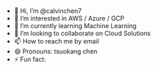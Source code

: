 - 👋 Hi, I’m @calvinchen7
- 👀 I’m interested in AWS / Azure / GCP
- 🌱 I’m currently learning Machine Learning
- 💞️ I’m looking to collaborate on Cloud Solutions
- 📫 How to reach me by email
- 😄 Pronouns: tsuokang chen
- ⚡ Fun fact: 

<!---
calvinchen7/calvinchen7 is a ✨ special ✨ repository because its `README.md` (this file) appears on your GitHub profile.
You can click the Preview link to take a look at your changes.
--->
